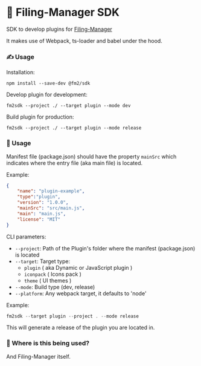 # 🧵 Filing-Manager SDK
SDK to develop plugins for [Filing-Manager](https://github.com/DanSketic/Filing-Manager-App)

It makes use of Webpack, ts-loader and babel under the hood.

### ✍ Usage
Installation:

```shell
npm install --save-dev @fm2/sdk
```

Develop plugin for development:
```shell
fm2sdk --project ./ --target plugin --mode dev
```

Build plugin for production:
```shell
fm2sdk --project ./ --target plugin --mode release
```

### 📜 Usage

Manifest file (package.json) should have the property `mainSrc` which indicates where the entry file (aka main file) is located.

Example:

```json
{
	"name": "plugin-example",
	"type":"plugin",
	"version": "1.0.0",
	"mainSrc": "src/main.js",
	"main": "main.js",
	"license": "MIT"
}
```

CLI parameters:

* `--project`: Path of the Plugin's folder where the manifest (package.json) is located
* `--target`: Target type:
	* `plugin` ( aka Dynamic or JavaScript plugin )
	* `iconpack` ( Icons pack )
	* `theme` ( UI themes )
* `--mode`: Build type (dev, release)
* `--platform`: Any webpack target, it defaults to 'node'

Example:

```ts
fm2sdk --target plugin --project . --mode release
```

This will generate a release of the plugin you are located in.

### 🤖 Where is this being used?

And Filing-Manager itself.
